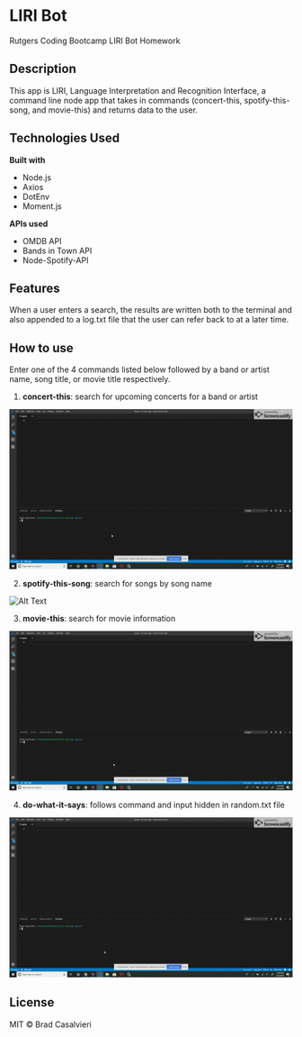 # LIRI Bot
Rutgers Coding Bootcamp LIRI Bot Homework

## Description
This app is LIRI, Language Interpretation and Recognition Interface, a command line node app that takes in commands (concert-this, spotify-this-song, and movie-this) and returns data to the user.

## Technologies Used
**Built with**
- Node.js
- Axios
- DotEnv
- Moment.js

**APIs used**
- OMDB API
- Bands in Town API
- Node-Spotify-API

## Features
When a user enters a search, the results are written both to the terminal and also appended to a log.txt file that the user can refer back to at a later time.

## How to use
Enter one of the 4 commands listed below followed by a band or artist name, song title, or movie title respectively.
1. **concert-this**: search for upcoming concerts for a band or artist

![Alt Text](./gifs/concert-this-demo.gif)

2. **spotify-this-song**: search for songs by song name

![Alt Text](./gifs/spotify-this-song-demo.gif)

3. **movie-this**: search for movie information

![Alt Text](./gifs/movie-this-demo.gif)

4. **do-what-it-says**: follows command and input hidden in random.txt file

![Alt Text](./gifs/do-what-it-says-demo.gif)

## License
MIT © Brad Casalvieri